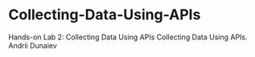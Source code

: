 # Collecting-Data-Using-APIs
Hands-on Lab 2: Collecting Data Using APIs
Collecting Data Using APIs. Andrii Dunaiev
